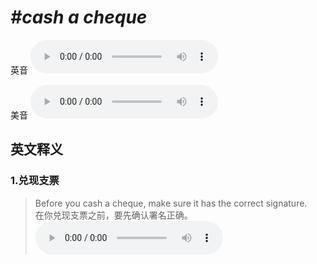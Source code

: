 # ***\#cash a cheque*** 
英音
<audio src="./media/cash a cheque1_AAC.aac" controls="controls"></audio>

美音
<audio src="./media/cash a cheque2.aac" controls="controls"></audio>



  

英文释义
---
### 1.**兑现支票**  

 > Before you cash a cheque, make sure it has the correct signature.  
 > 在你兑现支票之前，要先确认署名正确。    
<audio src="./media/2-cash.aac" controls="controls"></audio>


